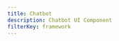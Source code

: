 ```yaml
---
title: Chatbot
description: Chatbot UI Component
filterKey: framework
---
```


<inline-fragment framework="react" src="~/ui/interactions/fragments/web/chatbot/chatbot.md"></inline-fragment>

<inline-fragment framework="angular" src="~/ui/interactions/fragments/web/chatbot/chatbot.md"></inline-fragment>

<inline-fragment framework="ionic" src="~/ui/interactions/fragments/web/chatbot/chatbot.md"></inline-fragment>

<inline-fragment framework="vue" src="~/ui/interactions/fragments/web/chatbot/chatbot.md"></inline-fragment>

<inline-fragment framework="react-native" src="~/ui/interactions/fragments/react-native/chatbot.md"></inline-fragment>